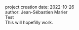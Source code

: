 project creation date: 2022-10-26<br>
author: Jean-Sébastien Marier<br>
Test<br>
This will hopefilly work.
